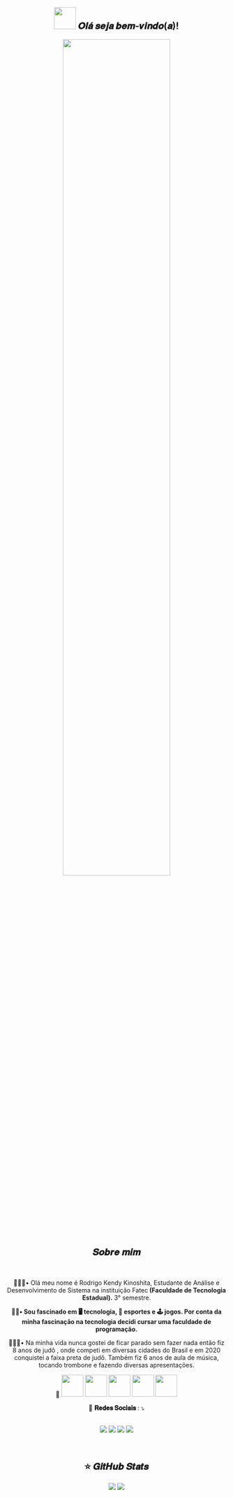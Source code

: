 <span align="center">

## <img src="https://pic.funnygifsbox.com/uploads/2020/01/funnygifsbox.com-2020-01-14-13-40-19-64.gif" width="50px"> 𝑶𝒍𝒂́ 𝒔𝒆𝒋𝒂 𝒃𝒆𝒎-𝒗𝒊𝒏𝒅𝒐(𝒂)!</h2>

</span>

<div align="center">

<img width="70%" height="70%" src="https://giffiles.alphacoders.com/211/211099.gif" />

</div>
<div align="center">
   
## 𝑺𝒐𝒃𝒓𝒆 𝒎𝒊𝒎
<br>
<p centralize="center">
 ᲼᲼᲼• Olá meu nome é Rodrigo Kendy Kinoshita, Estudante de Análise e Desenvolvimento de Sistema na instituição Fatec<strong> (Faculdade de Tecnologia Estadual).</strong> 3° semestre.<br />

<p centralize="center">
<strong>᲼᲼• Sou fascinado em 🖥 tecnologia, 🥋 esportes e 🕹 jogos. Por conta da minha fascinação na tecnologia decidi cursar uma faculdade de programação.   </strong>
</p>
<p centralize="center">
᲼᲼᲼• Na minha vida nunca gostei de ficar parado sem fazer nada então fiz 8 anos de judô , onde competi em diversas cidades do Brasil e em 2020 conquistei a faixa preta de judô. Também fiz 6 anos de aula de música, tocando trombone e fazendo diversas apresentações.
</p>
<p align="center">᲼
 <img src="https://camo.githubusercontent.com/910e9fa5713f0f2aa489815db1897e5698c6bfc66af3d123b2912a269ff98ae7/68747470733a2f2f63646e2e6a7364656c6976722e6e65742f67682f64657669636f6e732f64657669636f6e2f69636f6e732f632f632d6f726967696e616c2e737667" height="50" width="50"/>
 <img src="https://camo.githubusercontent.com/20ffa1c9a31e2c991c8b52b0cb7be938de51db4b7a9299658fef28efb0cc845a/68747470733a2f2f63646e2e6a7364656c6976722e6e65742f67682f64657669636f6e732f64657669636f6e2f69636f6e732f6a6176612f6a6176612d6f726967696e616c2e737667" height="50"/>
 <img src="https://iconape.com/wp-content/files/hc/353261/png/353261.png" height="50"/>
  <img src="https://camo.githubusercontent.com/5fa137d222dde7b69acd22c6572a065ce3656e6ffa1f5e88c1b5c7a935af3cc6/68747470733a2f2f63646e2e6a7364656c6976722e6e65742f67682f64657669636f6e732f64657669636f6e2f69636f6e732f7673636f64652f7673636f64652d6f726967696e616c2e737667" height="50"/>
   <img src="https://progsoft.net/images/pelles-c-icon-780c95cda5d0249134945e60fe2819219b79b641.png" height="50"/>
</p>

<p align="center">
   📱 <strong>𝐑𝐞𝐝𝐞𝐬 𝐒𝐨𝐜𝐢𝐚𝐢𝐬 </strong> : ⤵️
</p>

<p align="center">
<br>
  <a href="https://www.instagram.com/rodrigo_kinoshita/" alt="Instagram">
  <img src="https://img.shields.io/badge/Instagram-E4405F?style=for-the-badge&logo=instagram&logoColor=white"/></a>
  
  <a href="https://www.facebook.com/rodrigo.kinoshita.16/" alt="Facebook">
  <img src="https://img.shields.io/badge/Facebook-1877F2?style=for-the-badge&logo=facebook&logoColor=white"/></a>
  
  <a href="https://steamcommunity.com/profiles/76561198384613360/" alt="Steam">
  <img src="https://img.shields.io/badge/Steam-000000?style=for-the-badge&logo=steam&logoColor=white" /></a>

<a href="https://discord.gg/sfsvQwF5vw" alt="Discord">
  <img src="https://img.shields.io/badge/Discord-7289DA?style=for-the-badge&logo=discord&logoColor=white" /></a>
    

</p>  
</br>


<p align="center">


## ⭐ 𝑮𝒊𝒕𝑯𝒖𝒃 𝑺𝒕𝒂𝒕𝒔

<p align = "center">
  <img src = "https://github-readme-stats.vercel.app/api?username=RoKinoshita&show_icons=true&theme=tokyonight&line_height=27">
  <img src = "https://github-readme-stats.vercel.app/api/top-langs/?username=RoKinoshita&hide=css,java,html&theme=tokyonight">
</p>
<div align="center">

</div>
